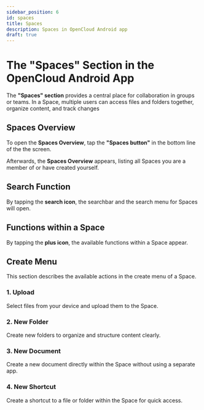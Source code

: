 ```yaml
---
sidebar_position: 6
id: spaces
title: Spaces
description: Spaces in OpenCloud Android app
draft: true
---
```


# The "Spaces" Section in the OpenCloud Android App

The **"Spaces" section** provides a central place for collaboration in groups or teams. In a Space, multiple users can access files and folders together, organize content, and track changes

## Spaces Overview

To open the **Spaces Overview**, tap the **"Spaces button"** in the bottom line of the the screen.

<!-- <img src={require("./img/spaces/spaces-button.png").default} alt="Spaces Button" style={{ width: '300px', marginRight: '60px' }} /> -->

Afterwards, the **Spaces Overview** appears, listing all Spaces you are a member of or have created yourself.

<!-- <img src={require("./img/spaces/spaces-overview.png").default} alt="Spaces Overview" style={{ width: '300px', marginRight: '60px' }} /> -->

## Search Function

By tapping the **search icon**, the searchbar and the search menu for Spaces will open.

<!-- <img src={require("./img/spaces/search-button.png").default} alt="Search Function" style={{ width: '300px', marginRight: '60px' }} /> -->

<!-- <img src={require("./img/spaces/Search-menue.png").default} alt="Search Menue" style={{ width: '300px', marginRight: '60px' }} /> -->

## Functions within a Space

By tapping the **plus icon**, the available functions within a Space appear.

<!-- <img src={require("./img/spaces/spaces-plus-symbol-menue.png").default} alt="Plus Icon" style={{ width: '300px', marginRight: '60px' }} /> -->

<!-- <img src={require("./img/spaces/spaces-plus-symbol-menue.png").default} alt="Functions in Spaces" style={{ width: '400px', marginRight: '60px' }} /> -->

## Create Menu

This section describes the available actions in the create menu of a Space.

### 1. Upload

Select files from your device and upload them to the Space.

### 2. New Folder

Create new folders to organize and structure content clearly.

### 3. New Document

Create a new document directly within the Space without using a separate app.

### 4. New Shortcut

Create a shortcut to a file or folder within the Space for quick access.

